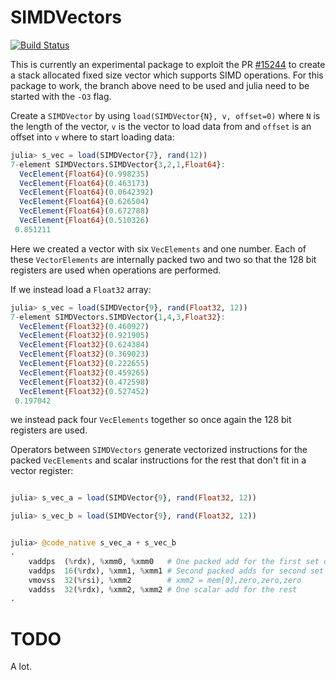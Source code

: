 # SIMDVectors

[![Build Status](https://travis-ci.org/KristofferC/SIMDVectors.jl.svg?branch=master)](https://travis-ci.org/KristofferC/SIMDVectors.jl)

This is currently an experimental package to exploit the PR [#15244](https://github.com/JuliaLang/julia/pull/15244) to create a stack allocated fixed size vector which supports SIMD operations. For this package to work, the branch above need to be used and julia need to be started with the `-O3` flag.

Create a `SIMDVector` by using `load(SIMDVector{N}, v, offset=0)` where `N` is the length of the vector, `v` is the vector to load data from and `offset` is an offset into `v` where to start loading data:

```jl
julia> s_vec = load(SIMDVector{7}, rand(12))
7-element SIMDVectors.SIMDVector{3,2,1,Float64}:
  VecElement{Float64}(0.998235)
  VecElement{Float64}(0.463173)
  VecElement{Float64}(0.0642392)
  VecElement{Float64}(0.626504)
  VecElement{Float64}(0.672788)
  VecElement{Float64}(0.510326)
 0.851211
```

Here we created a vector with six `VecElements` and one number. Each of these `VectorElements` are internally packed two and two so that the 128 bit registers are used when operations are performed.

If we instead load a `Float32` array:

```jl
julia> s_vec = load(SIMDVector{9}, rand(Float32, 12))
7-element SIMDVectors.SIMDVector{1,4,3,Float32}:
  VecElement{Float32}(0.460927)
  VecElement{Float32}(0.921905)
  VecElement{Float32}(0.624384)
  VecElement{Float32}(0.369023)
  VecElement{Float32}(0.222655)
  VecElement{Float32}(0.459265)
  VecElement{Float32}(0.472598)
  VecElement{Float32}(0.527452)
 0.197042
```

we instead pack four `VecElements` together so once again the 128 bit registers are used.

Operators between `SIMDVectors` generate vectorized instructions for the packed `VecElements` and scalar instructions for the rest that don't fit in a vector register:

```jl

julia> s_vec_a = load(SIMDVector{9}, rand(Float32, 12))

julia> s_vec_b = load(SIMDVector{9}, rand(Float32, 12))


julia> @code_native s_vec_a + s_vec_b
.
    vaddps  (%rdx), %xmm0, %xmm0   # One packed add for the first set of four VecElements
    vaddps  16(%rdx), %xmm1, %xmm1 # Second packed adds for second set of four VecElements
    vmovss  32(%rsi), %xmm2        # xmm2 = mem[0],zero,zero,zero
    vaddss  32(%rdx), %xmm2, %xmm2 # One scalar add for the rest
.
```

# TODO

A lot.